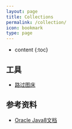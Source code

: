 ```yaml
---
layout: page
title: Collections
permalink: /collection/
icon: bookmark
type: page
---
```


* content
{:toc}

## 工具
+ [路过图床](https://imgtu.com/solitaryclown)

## 参考资料
- [Oracle Java8文档](https://docs.oracle.com/javase/8/docs/)